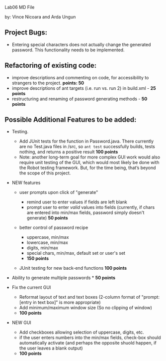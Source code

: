 Lab06 MD File

by: Vince Nicoara and Arda Ungun

## Project Bugs:
* Entering special characters does not actually change the generated password. This functionality needs to be implemented.

## Refactoring of existing code:
* improve descriptions and commenting on code, for accessibility to strangers to the project. **points: 50**
* improve descriptions of ant targets (i.e. run vs. run 2) in build.xml - **25 points**
* restructuring and renaming of password generating methods - **50 points**

## Possible Additional Features to be added:
* Testing. 
	* Add JUnit tests for the function in Password.java. There currently are no Test.java files in /src, so ```ant test``` successfully builds, tests nothing, and returns a positive result **100 points**
	* Note: another long-term goal for more complex GUI work would also require unit testing of the GUI, which would most likely be done with the Robot testing framework. But, for the time being, that’s beyond the scope of this project.
* NEW features
	* user prompts upon click of "generate"
		* remind user to enter values if fields are left blank
		* prompt user to enter *valid* values into fields (currently, if chars are entered into min/max fields, password simply doesn't generate)
	**50 points**

	* better control of password recipe
		* uppercase, min/max
		* lowercase, min/max
		* digits, min/max
		* special chars, min/max, default set or user's set
		* **150 points**
	* JUnit testing for new back-end functions **100 points**
		
* Ability to generate multiple passwords
		* **50 points**
* Fix the current GUI
	* Reformat layout of text and text boxes (2-column format of "prompt: [entry in text box]" is more appropriate)
	* Add minimum/maximum window size (So no clipping of window)
	* **100 points**
* NEW GUI
	* Add checkboxes allowing selection of uppercase, digits, etc.
	* if the user enters numbers into the min/max fields, check-box should automatically activate (and perhaps the opposite shuold happen, if the user leaves a blank output)
	* **100 points**